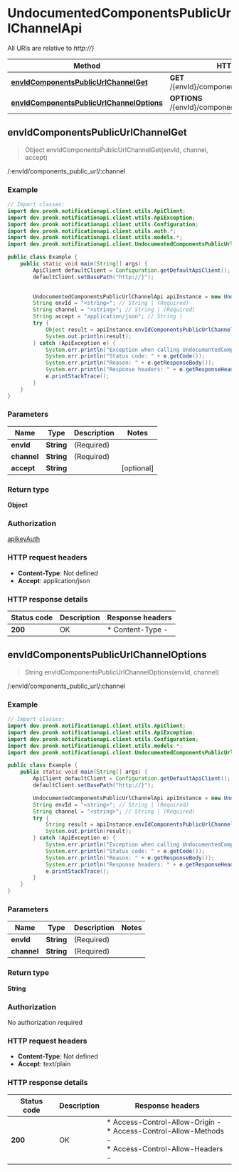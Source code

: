# UndocumentedComponentsPublicUrlChannelApi

All URIs are relative to *http://}*

| Method | HTTP request | Description |
|------------- | ------------- | -------------|
| [**envIdComponentsPublicUrlChannelGet**](UndocumentedComponentsPublicUrlChannelApi.md#envIdComponentsPublicUrlChannelGet) | **GET** /{envId}/components_public_url/{channel} | /:envId/components_public_url/:channel |
| [**envIdComponentsPublicUrlChannelOptions**](UndocumentedComponentsPublicUrlChannelApi.md#envIdComponentsPublicUrlChannelOptions) | **OPTIONS** /{envId}/components_public_url/{channel} | /:envId/components_public_url/:channel |



## envIdComponentsPublicUrlChannelGet

> Object envIdComponentsPublicUrlChannelGet(envId, channel, accept)

/:envId/components_public_url/:channel

### Example

```java
// Import classes:
import dev.pronk.notificationapi.client.utils.ApiClient;
import dev.pronk.notificationapi.client.utils.ApiException;
import dev.pronk.notificationapi.client.utils.Configuration;
import dev.pronk.notificationapi.client.utils.auth.*;
import dev.pronk.notificationapi.client.utils.models.*;
import dev.pronk.notificationapi.client.UndocumentedComponentsPublicUrlChannelApi;

public class Example {
    public static void main(String[] args) {
        ApiClient defaultClient = Configuration.getDefaultApiClient();
        defaultClient.setBasePath("http://}");
        

        UndocumentedComponentsPublicUrlChannelApi apiInstance = new UndocumentedComponentsPublicUrlChannelApi(defaultClient);
        String envId = "<string>"; // String | (Required) 
        String channel = "<string>"; // String | (Required) 
        String accept = "application/json"; // String | 
        try {
            Object result = apiInstance.envIdComponentsPublicUrlChannelGet(envId, channel, accept);
            System.out.println(result);
        } catch (ApiException e) {
            System.err.println("Exception when calling UndocumentedComponentsPublicUrlChannelApi#envIdComponentsPublicUrlChannelGet");
            System.err.println("Status code: " + e.getCode());
            System.err.println("Reason: " + e.getResponseBody());
            System.err.println("Response headers: " + e.getResponseHeaders());
            e.printStackTrace();
        }
    }
}
```

### Parameters


| Name | Type | Description  | Notes |
|------------- | ------------- | ------------- | -------------|
| **envId** | **String**| (Required)  | |
| **channel** | **String**| (Required)  | |
| **accept** | **String**|  | [optional] |

### Return type

**Object**

### Authorization

[apikeyAuth](../README.md#apikeyAuth)

### HTTP request headers

- **Content-Type**: Not defined
- **Accept**: application/json


### HTTP response details
| Status code | Description | Response headers |
|-------------|-------------|------------------|
| **200** | OK |  * Content-Type -  <br>  |


## envIdComponentsPublicUrlChannelOptions

> String envIdComponentsPublicUrlChannelOptions(envId, channel)

/:envId/components_public_url/:channel

### Example

```java
// Import classes:
import dev.pronk.notificationapi.client.utils.ApiClient;
import dev.pronk.notificationapi.client.utils.ApiException;
import dev.pronk.notificationapi.client.utils.Configuration;
import dev.pronk.notificationapi.client.utils.models.*;
import dev.pronk.notificationapi.client.UndocumentedComponentsPublicUrlChannelApi;

public class Example {
    public static void main(String[] args) {
        ApiClient defaultClient = Configuration.getDefaultApiClient();
        defaultClient.setBasePath("http://}");

        UndocumentedComponentsPublicUrlChannelApi apiInstance = new UndocumentedComponentsPublicUrlChannelApi(defaultClient);
        String envId = "<string>"; // String | (Required) 
        String channel = "<string>"; // String | (Required) 
        try {
            String result = apiInstance.envIdComponentsPublicUrlChannelOptions(envId, channel);
            System.out.println(result);
        } catch (ApiException e) {
            System.err.println("Exception when calling UndocumentedComponentsPublicUrlChannelApi#envIdComponentsPublicUrlChannelOptions");
            System.err.println("Status code: " + e.getCode());
            System.err.println("Reason: " + e.getResponseBody());
            System.err.println("Response headers: " + e.getResponseHeaders());
            e.printStackTrace();
        }
    }
}
```

### Parameters


| Name | Type | Description  | Notes |
|------------- | ------------- | ------------- | -------------|
| **envId** | **String**| (Required)  | |
| **channel** | **String**| (Required)  | |

### Return type

**String**

### Authorization

No authorization required

### HTTP request headers

- **Content-Type**: Not defined
- **Accept**: text/plain


### HTTP response details
| Status code | Description | Response headers |
|-------------|-------------|------------------|
| **200** | OK |  * Access-Control-Allow-Origin -  <br>  * Access-Control-Allow-Methods -  <br>  * Access-Control-Allow-Headers -  <br>  |

